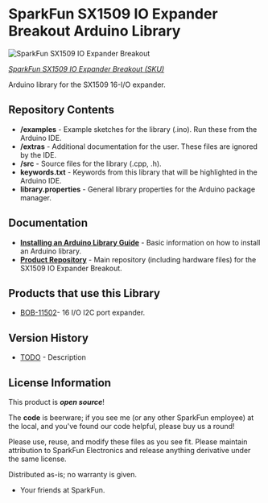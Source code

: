 SparkFun SX1509 IO Expander Breakout Arduino Library
========================================

![SparkFun SX1509 IO Expander Breakout](https://cdn.sparkfun.com//assets/parts/7/4/0/1/11502-01.jpg)

[*SparkFun SX1509 IO Expander Breakout (SKU)*](https://www.sparkfun.com/products/retired/11502)

Arduino library for the SX1509 16-I/O expander.

Repository Contents
-------------------

* **/examples** - Example sketches for the library (.ino). Run these from the Arduino IDE.
* **/extras** - Additional documentation for the user. These files are ignored by the IDE.
* **/src** - Source files for the library (.cpp, .h).
* **keywords.txt** - Keywords from this library that will be highlighted in the Arduino IDE.
* **library.properties** - General library properties for the Arduino package manager.

Documentation
--------------

* **[Installing an Arduino Library Guide](https://learn.sparkfun.com/tutorials/installing-an-arduino-library)** - Basic information on how to install an Arduino library.
* **[Product Repository](https://github.com/sparkfun/SX1509_IO-Expander)** - Main repository (including hardware files) for the SX1509 IO Expander Breakout.

Products that use this Library
---------------------------------

* [BOB-11502](https://www.sparkfun.com/products/retired/11502)- 16 I/O I2C port expander.

Version History
---------------

* [TODO]() - Description

License Information
-------------------

This product is _**open source**_!

The **code** is beerware; if you see me (or any other SparkFun employee) at the local, and you've found our code helpful, please buy us a round!

Please use, reuse, and modify these files as you see fit. Please maintain attribution to SparkFun Electronics and release anything derivative under the same license.

Distributed as-is; no warranty is given.

- Your friends at SparkFun.
